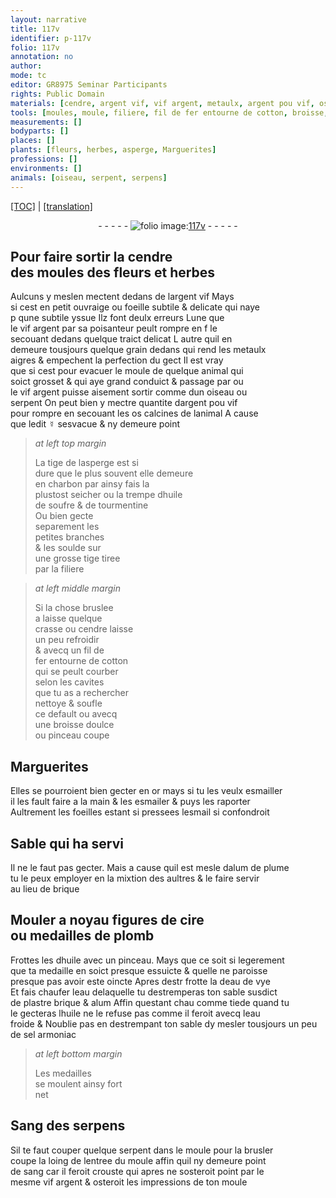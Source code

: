 ```yaml
---
layout: narrative
title: 117v
identifier: p-117v
folio: 117v
annotation: no
author:
mode: tc
editor: GR8975 Seminar Participants
rights: Public Domain
materials: [cendre, argent vif, vif argent, metaulx, argent pou vif, os calcines de lanimal, ☿, charbon, huile de soufre, tourmentine, soulde, fil de fer, cotton, or, esmailler, esmailer, esmail, alum de plume, brique, cire, plomb, huile, eau de vye, eau, plastre, alum, sel armoniac, Sang des serpens, sang]
tools: [moules, moule, filiere, fil de fer entourne de cotton, broisse, pinceau]
measurements: []
bodyparts: []
places: []
plants: [fleurs, herbes, asperge, Marguerites]
professions: []
environments: []
animals: [oiseau, serpent, serpens]
---
```


 <p><a href="{{ site.baseurl }}/diplomatic/">[TOC]</a> | <a href="{{ site.baseurl }}/texts/p-117v_tl/" target="_blank">[translation]</a></p><div class="folio" align="center">- - - - - <a href="http://gallica.bnf.fr/ark:/12148/btv1b10500001g/f240.image" target="_blank"><img src="https://cu-mkp.github.io/2017-workshop-edition/assets/photo-icon.png" alt="folio image: " style="display:inline-block; margin-bottom:-3px;"/>117v</a> - - - - - </div>  
  

## Pour faire sortir la <span class="m">cendre</span><br/> des <span class="tl">moules</span> des <span class="pa">fleurs</span> et <span class="pa">herbes</span>

 
Aulcuns y <span class="del">meslen</span> mectent dedans de l<span class="m">argent vif</span> Mays<br/> si cest en petit ouvraige ou foeille subtile & delicate qui naye<br/> <span class="del">p</span> qune subtile yssue Ilz font deulx erreurs Lune que<br/> le <span class="m">vif argent</span> par sa poisanteur peult rompre en <span class="del">f</span> le<br/> secouant dedans quelque traict delicat L autre quil en<br/> demeure tousjours quelque grain dedans qui rend les <span class="m">metaulx</span><br/> aigres & empechent la perfection du gect Il est vray<br/> que si cest pour evacuer le <span class="tl">moule</span> de quelque animal qui<br/> soict grosset & qui aye grand conduict & passage par ou<br/> le <span class="m">vif argent</span> puisse aisement sortir co<span class="exp">mm</span>e dun <span class="al">oiseau</span> ou<br/> <span class="al">serpent</span> On peut bien y mectre quantite d<span class="m">argent <span class="del">pou</span> vif</span><br/> pour rompre en secouant les <span class="m">os calcines de lanimal</span> A cause<br/> que ledit <span class="m">☿</span> sesvacue & ny demeure point
 
> *at left top margin*
> 
> 
>   La tige de l<span class="pa">asperge</span> est si<br/> dure que le plus souvent elle demeure<br/> en <span class="m">charbon</span> par ainsy fais la<br/> plustost seicher ou la trempe d<span class="m">huile<br/> de soufre</span> & de <span class="m">tourmentine</span><br/> Ou bien gecte<br/> separement les<br/> petites branches<br/> & les <span class="m">soulde</span> sur<br/> une grosse tige tiree<br/> par la <span class="tl">filiere</span>
 
> *at left middle margin*
> 
> 
>   Si la chose bruslee<br/> a laisse quelque<br/> crasse ou <span class="m">cendre</span> laisse<br/> un peu refroidir<br/> & avecq un <span class="tl"><span class="m">fil de<br/> fer</span> entourne de <span class="m">cotton</span></span><br/> qui se peult courber<br/> selon les cavites<br/> que tu as a rechercher<br/> nettoye & soufle<br/> ce default ou avecq<br/> une <span class="tl">broisse</span> doulce<br/> ou <span class="tl">pinceau</span> coupe
 
 
  

## <span class="pa">Marguerites</span>

 
Elles se pourroient bien gecter en <span class="m">or</span> mays si tu les veulx <span class="m">esmailler</span><br/> il les fault faire a la main & les <span class="m">esmailer</span> & puys les raporter<br/> Aultrement les foeilles estant si pressees l<span class="m">esmail</span> si confondroit
 
 
  

## Sable qui ha servi

 
Il ne le faut pas gecter. Mais a cause quil est mesle d<span class="m">alum de plume</span><br/> tu le peux employer en la mixtion des aultres & le faire servir<br/> au lieu de <span class="m">brique</span>
 
 
  

## Mouler a noyau figures de <span class="m">cire</span><br/> ou medailles de <span class="m">plomb</span>

 
Frottes les d<span class="m">huile</span> avec un <span class="tl">pinceau</span>. Mays que ce soit si legerem<span class="exp">ent</span><br/> que ta medaille en soict presque essuicte & quelle ne paroisse<br/> presque pas avoir este oincte Apres <span class="del">destr</span> frotte la d<span class="m">eau de vye</span><br/> Et fais chaufer l<span class="m">eau</span> delaquelle tu destremperas ton sable susdict<br/> de <span class="m">plastre</span> <span class="m">brique</span> & <span class="m">alum</span> Affin questant <span class="del">chau</span> co<span class="exp">mm</span>e tiede quand tu<br/> le gecteras l<span class="m">huile</span> ne le refuse pas co<span class="exp">mm</span>e il feroit avecq l<span class="m">eau</span><br/> froide <span class="add">& Noublie pas en destrempa<span class="exp">n</span>t ton sable dy mesler tousjours un peu<br/> de <span class="m">sel armoniac</span></span>
 
> *at left bottom margin*
> 
> 
>   Les medailles<br/> se moulent ainsy fort<br/> net
 
 
  

## <span class="m">Sang des <span class="al">serpens</span></span>

 
Sil te faut couper quelque <span class="al">serpent</span> dans le <span class="tl">moule</span> pour la brusler<br/> coupe la loing de lentree du <span class="tl">moule</span> affin quil ny demeure point<br/> de <span class="m">sang</span> car il feroit crouste qui apres ne sosteroit point par le<br/> mesme <span class="m">vif argent</span> & osteroit les impressions de ton <span class="tl">moule</span>
 
 